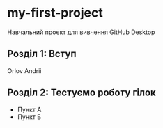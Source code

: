 # my-first-project
Навчальний проєкт для вивчення GitHub Desktop
## Розділ 1: Вступ
Orlov Andrii

## Розділ 2: Тестуємо роботу гілок 
*   Пункт А
*   Пункт Б
